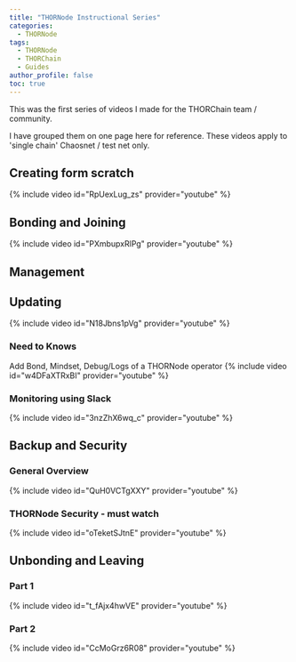 ```yaml
---
title: "THORNode Instructional Series"
categories:
  - THORNode
tags:
  - THORNode
  - THORChain
  - Guides
author_profile: false
toc: true
---
```


This was the first series of videos I made for the THORChain team / community.

I have grouped them on one page here for reference. These videos apply to 'single chain' Chaosnet / test net only. 

## Creating form scratch
{% include video id="RpUexLug_zs" provider="youtube" %}
## Bonding and Joining
{% include video id="PXmbupxRlPg" provider="youtube" %}

## Management
## Updating 
{% include video id="N18Jbns1pVg" provider="youtube" %}
### Need to Knows
Add Bond, Mindset, Debug/Logs of a THORNode operator
{% include video id="w4DFaXTRxBI" provider="youtube" %}
### Monitoring using Slack
{% include video id="3nzZhX6wq_c" provider="youtube" %}

## Backup and Security
### General Overview
{% include video id="QuH0VCTgXXY" provider="youtube" %}
### THORNode Security - must watch
{% include video id="oTeketSJtnE" provider="youtube" %}

## Unbonding and Leaving
### Part 1
{% include video id="t_fAjx4hwVE" provider="youtube" %}
### Part 2
{% include video id="CcMoGrz6R08" provider="youtube" %}
